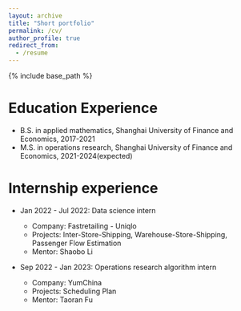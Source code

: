 ```yaml
---
layout: archive
title: "Short portfolio"
permalink: /cv/
author_profile: true
redirect_from:
  - /resume
---
```


{% include base_path %}

Education Experience
======
* B.S. in applied mathematics, Shanghai University of Finance and Economics, 2017-2021
* M.S. in operations research, Shanghai University of Finance and Economics, 2021-2024(expected)

Internship experience
======
* Jan 2022 - Jul 2022: Data science intern
  * Company: Fastretailing - Uniqlo
  * Projects: Inter-Store-Shipping, Warehouse-Store-Shipping, Passenger Flow Estimation
  * Mentor: Shaobo Li

* Sep 2022 - Jan 2023: Operations research algorithm intern
  * Company: YumChina
  * Projects: Scheduling Plan
  * Mentor: Taoran Fu
  
